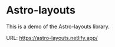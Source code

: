 # Astro-layouts

This is a demo of the Astro-layouts library.

URL: https://astro-layouts.netlify.app/